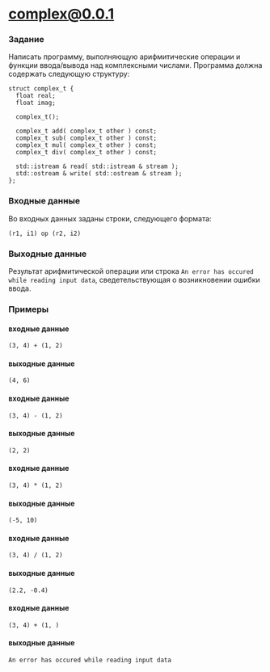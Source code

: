 # complex@0.0.1

### Задание
Написать программу, выполняющую арифмитические операции и функции ввода/вывода над комплексными числами. Программа должна содержать следующую структуру:
```
struct complex_t {
  float real;
  float imag;
  
  complex_t();
  
  complex_t add( complex_t other ) const;
  complex_t sub( complex_t other ) const;
  complex_t mul( complex_t other ) const;
  complex_t div( complex_t other ) const;
  
  std::istream & read( std::istream & stream );
  std::ostream & write( std::ostream & stream );
};
```

### Входные данные
Во входных данных заданы строки, следующего формата:
```
(r1, i1) op (r2, i2) 
```

### Выходные данные
Результат арифмитической операции или строка `An error has occured while reading input data`, сведетельствующая о возникновении ошибки ввода.

### Примеры
#### входные данные
```
(3, 4) + (1, 2)
```
#### выходные данные
```
(4, 6)
```
#### входные данные
```
(3, 4) - (1, 2)
```
#### выходные данные
```
(2, 2)
```
#### входные данные
```
(3, 4) * (1, 2)
```
#### выходные данные
```
(-5, 10)
```
#### входные данные
```
(3, 4) / (1, 2)
```
#### выходные данные
```
(2.2, -0.4)
```
#### входные данные
```
(3, 4) + (1, )
```
#### выходные данные
```
An error has occured while reading input data
```
